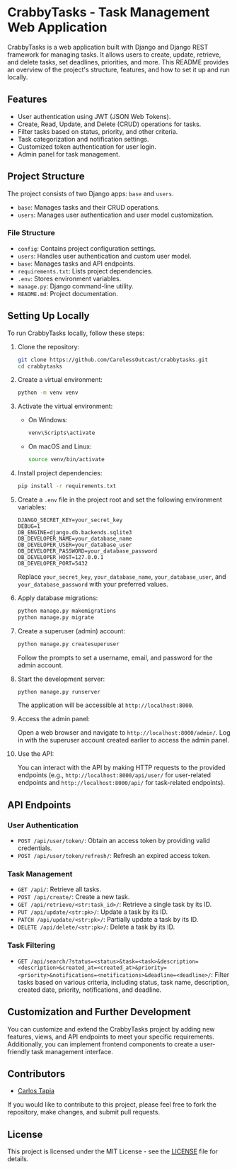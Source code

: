# CrabbyTasks - Task Management Web Application

CrabbyTasks is a web application built with Django and Django REST framework for managing tasks. It allows users to create, update, retrieve, and delete tasks, set deadlines, priorities, and more. This README provides an overview of the project's structure, features, and how to set it up and run locally.

## Features

- User authentication using JWT (JSON Web Tokens).
- Create, Read, Update, and Delete (CRUD) operations for tasks.
- Filter tasks based on status, priority, and other criteria.
- Task categorization and notification settings.
- Customized token authentication for user login.
- Admin panel for task management.

## Project Structure

The project consists of two Django apps: `base` and `users`.

- `base`: Manages tasks and their CRUD operations.
- `users`: Manages user authentication and user model customization.

### File Structure

- `config`: Contains project configuration settings.
- `users`: Handles user authentication and custom user model.
- `base`: Manages tasks and API endpoints.
- `requirements.txt`: Lists project dependencies.
- `.env`: Stores environment variables.
- `manage.py`: Django command-line utility.
- `README.md`: Project documentation.

## Setting Up Locally

To run CrabbyTasks locally, follow these steps:

1. Clone the repository:

   ```bash
   git clone https://github.com/CarelessOutcast/crabbytasks.git
   cd crabbytasks
   ```

2. Create a virtual environment:

   ```bash
   python -m venv venv
   ```

3. Activate the virtual environment:

   - On Windows:

     ```bash
     venv\Scripts\activate
     ```

   - On macOS and Linux:

     ```bash
     source venv/bin/activate
     ```

4. Install project dependencies:

   ```bash
   pip install -r requirements.txt
   ```

5. Create a `.env` file in the project root and set the following environment variables:

   ```
   DJANGO_SECRET_KEY=your_secret_key
   DEBUG=1
   DB_ENGINE=django.db.backends.sqlite3
   DB_DEVELOPER_NAME=your_database_name
   DB_DEVELOPER_USER=your_database_user
   DB_DEVELOPER_PASSWORD=your_database_password
   DB_DEVELOPER_HOST=127.0.0.1
   DB_DEVELOPER_PORT=5432
   ```

   Replace `your_secret_key`, `your_database_name`, `your_database_user`, and `your_database_password` with your preferred values.

6. Apply database migrations:

   ```bash
   python manage.py makemigrations
   python manage.py migrate
   ```

7. Create a superuser (admin) account:

   ```bash
   python manage.py createsuperuser
   ```

   Follow the prompts to set a username, email, and password for the admin account.

8. Start the development server:

   ```bash
   python manage.py runserver
   ```

   The application will be accessible at `http://localhost:8000`.

9. Access the admin panel:

   Open a web browser and navigate to `http://localhost:8000/admin/`. Log in with the superuser account created earlier to access the admin panel.

10. Use the API:

    You can interact with the API by making HTTP requests to the provided endpoints (e.g., `http://localhost:8000/api/user/` for user-related endpoints and `http://localhost:8000/api/` for task-related endpoints).

## API Endpoints

### User Authentication

- `POST /api/user/token/`: Obtain an access token by providing valid credentials.
- `POST /api/user/token/refresh/`: Refresh an expired access token.

### Task Management

- `GET /api/`: Retrieve all tasks.
- `POST /api/create/`: Create a new task.
- `GET /api/retrieve/<str:task_id>/`: Retrieve a single task by its ID.
- `PUT /api/update/<str:pk>/`: Update a task by its ID.
- `PATCH /api/update/<str:pk>/`: Partially update a task by its ID.
- `DELETE /api/delete/<str:pk>/`: Delete a task by its ID.

### Task Filtering

- `GET /api/search/?status=<status>&task=<task>&description=<description>&created_at=<created_at>&priority=<priority>&notifications=<notifications>&deadline=<deadline>/`: Filter tasks based on various criteria, including status, task name, description, created date, priority, notifications, and deadline.

## Customization and Further Development

You can customize and extend the CrabbyTasks project by adding new features, views, and API endpoints to meet your specific requirements. Additionally, you can implement frontend components to create a user-friendly task management interface.

## Contributors

- [Carlos Tapia](https://github.com/CarelessOutcast)

If you would like to contribute to this project, please feel free to fork the repository, make changes, and submit pull requests.

## License

This project is licensed under the MIT License - see the [LICENSE](LICENSE) file for details.
